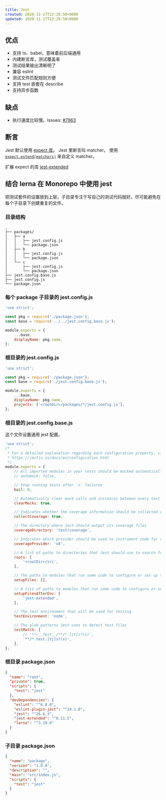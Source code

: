 ```yaml
---
title: Jest
created: 2020-11-27T22:28:50+0800
updated: 2020-11-27T22:28:50+0800
---
```



## 优点

- 支持 ts、babel，意味着前后端通用
- 内建断言库，测试覆盖率
- 测试结果输出清晰明了
- 兼容 eslint
- 测试文件匹配规则方便
- 支持 test 嵌套在 describe
- 支持异步函数

## 缺点

- 执行速度比较慢。Issues: [#7963](https://github.com/facebook/jest/issues/7963)

## 断言

Jest 默认使用 [expect 库](https://jestjs.io/docs/en/expect)。
Jest 里断言叫 matcher。
使用 [`expect.extend(matchers)`](https://jestjs.io/docs/en/expect#expectextendmatchers) 来自定义 matcher。

扩展 expect 的库 [jest-extended](https://github.com/jest-community/jest-extended)


## 结合 lerna 在 Monorepo 中使用 jest

把测试套件的设置放到上层，子目录专注于写自己的测试代码就好。尽可能避免在每个子目录下创建重复的文件。

### 目录结构

```
.
├── packages/
│   ├── a
│   │   ├── jest.config.js
│   │   └── package.json
│   ├── b
│   │   ├── jest.config.js
│   │   └── package.json
│   └── c
│       ├── jest.config.js
│       └── package.json
├── jest.config.base.js
├── jest.config.js
└── package.json
```

### 每个 package 子目录的 jest.config.js

```js
'use strict';

const pkg = require('./package.json');
const base = require('../../jest.config.base.js');

module.exports = {
    ...base,
    displayName: pkg.name,
};
```

### 根目录的 jest.config.js

```js
'use strict';

const pkg = require('./package.json');
const base = require('./jest.config.base.js');

module.exports = {
    ...base,
    displayName: pkg.name,
    projects: ['<rootDir>/packages/*/jest.config.js'],
};
```

### 根目录的 jest.config.base.js

这个文件设置通用 jest 配置。

```js
'use strict';
/*
 * For a detailed explanation regarding each configuration property, visit:
 * https://jestjs.io/docs/en/configuration.html
 */
module.exports = {
    // All imported modules in your tests should be mocked automatically
    // automock: false,

    // Stop running tests after `n` failures
    bail: 0,

    // Automatically clear mock calls and instances between every test
    clearMocks: true,

    // Indicates whether the coverage information should be collected while executing the test
    collectCoverage: true,

    // The directory where Jest should output its coverage files
    coverageDirectory: 'test/coverage',

    // Indicates which provider should be used to instrument code for coverage
    coverageProvider: 'v8',

    // A list of paths to directories that Jest should use to search for files in
    roots: [
        '<rootDir>/src',
    ],

    // The paths to modules that run some code to configure or set up the testing environment before each test
    setupFiles: [],

    // A list of paths to modules that run some code to configure or set up the testing framework before each test
    setupFilesAfterEnv: [
        'jest-extended',
    ],

    // The test environment that will be used for testing
    testEnvironment: 'node',

    // The glob patterns Jest uses to detect test files
    testMatch: [
        // '**/__test__/**/*.[jt]s?(x)',
        '**/*.test.[tj]s?(x)',
    ],
};
```


### 根目录 package.json

```json
{
  "name": "root",
  "private": true,
  "scripts": {
    "test": "jest"
  },
  "devDependencies": {
    "eslint": "^6.8.0",
    "eslint-plugin-jest": "^24.1.0",
    "jest": "^26.6.3",
    "jest-extended": "^0.11.5",
    "lerna": "^3.19.0"
  }
}
```

### 子目录 package.json

```json
{
  "name": "package",
  "version": "1.0.0",
  "description": "",
  "main": "src/index.js",
  "scripts": {
    "test": "jest"
  }
}
```
